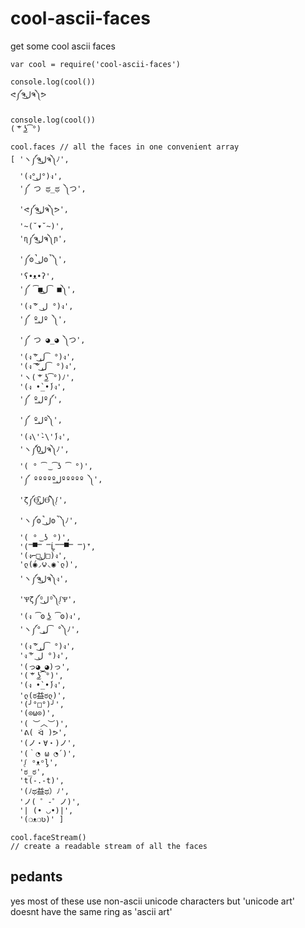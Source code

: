 # cool-ascii-faces

get some cool ascii faces

```
var cool = require('cool-ascii-faces')

console.log(cool())
ᕙ༼ຈل͜ຈ༽ᕗ

console.log(cool())
( ͝° ͜ʖ͡°)

cool.faces // all the faces in one convenient array
[ 'ヽ༼ຈل͜ຈ༽ﾉ',
  '(ง°ل͜°)ง',
  '༼ つ ಥ_ಥ ༽つ',
  'ᕙ༼ຈل͜ຈ༽ᕗ',
  '~(˘▾˘~)',
  'ɳ༼ຈل͜ຈ༽ɲ',
  '༼ʘ̚ل͜ʘ̚༽',
  'ʕ•ᴥ•ʔ',
  '༼ ͡■ل͜ ͡■༽',
  '(ง ͠° ل͜ °)ง',
  '༼ ºل͟º ༽',
  '༼ つ ◕_◕ ༽つ',
  '(ง ͠° ͟ل͜ ͡°)ง',
  '(ง ͠ ͠° ͟ل͜ ͡°)ง',
  'ヽ( ͝° ͜ʖ͡°)ﾉ',
  '(ง •̀_•́)ง',
  '༼ ºل͟º༼',
  '༼ ºل͟º༽',
  '(ง\'̀-\'́)ง',
  'ヽ༼Ὸل͜ຈ༽ﾉ',
  '( ° ͡ ͜ ͡ʖ ͡ °)',
  '༼ ºººººل͟ººººº ༽',
  'ζ༼Ɵ͆ل͜Ɵ͆༽ᶘ',
  'ヽ༼ʘ̚ل͜ʘ̚༽ﾉ',
  '( ° ͜ ʖ °)',
  '(̿▀̿ ̿Ĺ̯̿̿▀̿ ̿)̄',
  '(ง⌐□ل͜□)ง',
  'ლ(́◉◞౪◟◉‵ლ)',
  'ヽ༼ຈل͜ຈ༽ง',
  'Ѱζ༼ᴼل͜ᴼ༽ᶘѰ',
  '(ง ͡ʘ ͜ʖ ͡ʘ)ง',
  'ヽ༼° ͟ل͜ ͡°༽ﾉ',
  '(ง ͠° ͟ل͜ ͡°)ง',
  'ง ͠° ل͜ °)ง',
  '(っ◕‿◕)っ',
  '( ͝° ͜ʖ͡°)',
  '(ง •̀_•́)ง',
  'ლ(ಠ益ಠლ)',
  '(╯°□°)╯',
  '(⊙ω⊙)',
  '( ︶︿︶)',
  'ᕕ( ᐛ )ᕗ',
  '(ノ・∀・)ノ',
  '(｀◔ ω ◔´)',
  'ᶘ ᵒᴥᵒᶅ',
  'ಠ_ಠ',
  't(-.-t)',
  '‎‎(ﾉಥ益ಥ）ﾉ',
  'ノ( ゜-゜ノ)',
  '| (• ◡•)|',
  '(❍ᴥ❍ʋ)' ]
  
cool.faceStream()
// create a readable stream of all the faces
```

## pedants

yes most of these use non-ascii unicode characters but 'unicode art' doesnt have the same ring as 'ascii art'
